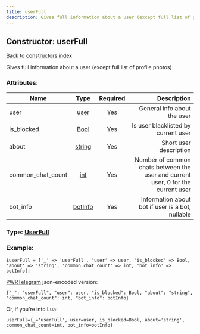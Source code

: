 ```yaml
---
title: userFull
description: Gives full information about a user (except full list of profile photos)
---
```

## Constructor: userFull  
[Back to constructors index](index.md)



Gives full information about a user (except full list of profile photos)

### Attributes:

| Name     |    Type       | Required | Description |
|----------|:-------------:|:--------:|------------:|
|user|[user](../types/user.md) | Yes|General info about the user|
|is\_blocked|[Bool](../types/Bool.md) | Yes|Is user blacklisted by current user|
|about|[string](../types/string.md) | Yes|Short user description|
|common\_chat\_count|[int](../types/int.md) | Yes|Number of common chats between the user and current user, 0 for the current user|
|bot\_info|[botInfo](../types/botInfo.md) | Yes|Information about bot if user is a bot, nullable|



### Type: [UserFull](../types/UserFull.md)


### Example:

```
$userFull = ['_' => 'userFull', 'user' => user, 'is_blocked' => Bool, 'about' => 'string', 'common_chat_count' => int, 'bot_info' => botInfo];
```  

[PWRTelegram](https://pwrtelegram.xyz) json-encoded version:

```
{"_": "userFull", "user": user, "is_blocked": Bool, "about": "string", "common_chat_count": int, "bot_info": botInfo}
```


Or, if you're into Lua:  


```
userFull={_='userFull', user=user, is_blocked=Bool, about='string', common_chat_count=int, bot_info=botInfo}

```


